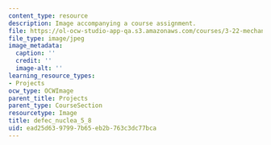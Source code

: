 ```yaml
---
content_type: resource
description: Image accompanying a course assignment.
file: https://ol-ocw-studio-app-qa.s3.amazonaws.com/courses/3-22-mechanical-behavior-of-materials-spring-2008/ead25d6397997b65eb2b763c3dc77bca_defec_nuclea_5_8.jpg
file_type: image/jpeg
image_metadata:
  caption: ''
  credit: ''
  image-alt: ''
learning_resource_types:
- Projects
ocw_type: OCWImage
parent_title: Projects
parent_type: CourseSection
resourcetype: Image
title: defec_nuclea_5_8
uid: ead25d63-9799-7b65-eb2b-763c3dc77bca
---
```

